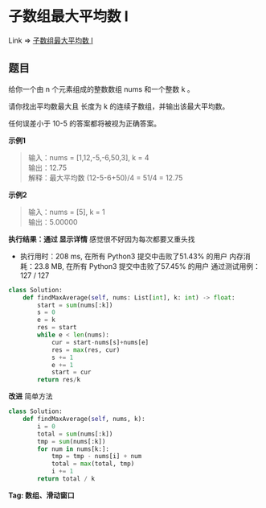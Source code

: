 # 子数组最大平均数 I

Link => [子数组最大平均数 I](https://leetcode-cn.com/problems/maximum-average-subarray-i/)

## 题目
给你一个由 n 个元素组成的整数数组 nums 和一个整数 k 。

请你找出平均数最大且 长度为 k 的连续子数组，并输出该最大平均数。

任何误差小于 10-5 的答案都将被视为正确答案。

**示例1**
>输入：nums = [1,12,-5,-6,50,3], k = 4<br />
>输出：12.75<br />
>解释：最大平均数 (12-5-6+50)/4 = 51/4 = 12.75<br />

**示例2**
>输入：nums = [5], k = 1<br />
>输出：5.00000<br />

**执行结果：通过 显示详情**
感觉很不好因为每次都要又重头找

- 执行用时：208 ms, 在所有 Python3 提交中击败了51.43% 的用户
内存消耗：23.8 MB, 在所有 Python3 提交中击败了57.45% 的用户
通过测试用例：127 / 127

```python
class Solution:
    def findMaxAverage(self, nums: List[int], k: int) -> float:
        start = sum(nums[:k])
        s = 0
        e = k
        res = start
        while e < len(nums):
            cur = start-nums[s]+nums[e]
            res = max(res, cur)
            s += 1
            e += 1
            start = cur
        return res/k
```
**改进**
简单方法

```python
class Solution:
    def findMaxAverage(self, nums, k):
        i = 0
        total = sum(nums[:k])
        tmp = sum(nums[:k])
        for num in nums[k:]:
            tmp = tmp - nums[i] + num
            total = max(total, tmp)
            i += 1
        return total / k
```

**Tag: 数组、滑动窗口**

